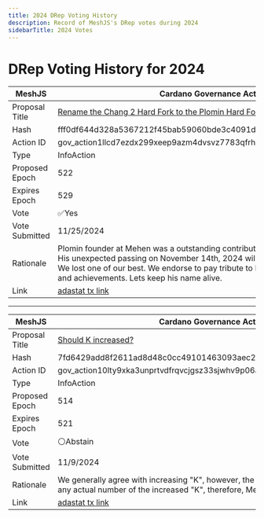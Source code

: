 ```yaml
---
title: 2024 DRep Voting History
description: Record of MeshJS's DRep votes during 2024
sidebarTitle: 2024 Votes
---
```


# DRep Voting History for 2024

| MeshJS      | Cardano Governance Actions |
| -------------- | ------------------------------------------------------- |
| Proposal Title | [Rename the Chang 2 Hard Fork to the Plomin Hard Fork](https://adastat.net/governances/fff0df644d328a5367212f45bab59060bde3c4091dc96c723062896fd619731400) |
| Hash           | fff0df644d328a5367212f45bab59060bde3c4091dc96c723062896fd619731400 |
| Action ID      | gov_action1llcd7ezdx299xeep9azm4dvsvz7783qfrhykcu3sv2ykl4sewv2qq4myfpk |
| Type           | InfoAction |
| Proposed Epoch | 522 |
| Expires Epoch  | 529 |
| Vote           | ✅Yes |
| Vote Submitted | 11/25/2024 |
| Rationale       | Plomin founder at Mehen was a outstanding contributor to the Cardano Ecosystem. His unexpected passing on November 14th, 2024 will leave a void at the Community. We lost one of our best. We endorse to pay tribute to Matthew and to honor his work and achievements. Lets keep his name alive. |
| Link | [adastat tx link](https://adastat.net/transactions/657084da4d5331b22d3c4d16778a4c9aec7e1a71e573fca9e3abaa241545f0f4) |


---

| MeshJS      | Cardano Governance Actions |
| -------------- | ------------------------------------------------------- |
| Proposal Title | [Should K increased?](https://adastat.net/governances/7fd6429add8f2611ad8d48c0cc49101463093aec285faea402e8cfde78ea58d700) |
| Hash           | 7fd6429add8f2611ad8d48c0cc49101463093aec285faea402e8cfde78ea58d700 |
| Action ID      | gov_action10lty9xka3unprtvdfrqvcjgsz33sjwhv9p06afqzar8au782trtsq7dhd95 |
| Type           | InfoAction |
| Proposed Epoch | 514 |
| Expires Epoch  | 521 |
| Vote           | ⚪Abstain |
| Vote Submitted | 11/9/2024 |
| Rationale       | We generally agree with increasing "K", however, the info action does not proposes any actual number of the increased "K", therefore, Mesh votes "Abstain". |
| Link | [adastat tx link](https://adastat.net/transactions/2b2cd65ea0cb903b07f93cf15bcde1129513c064a6db2af9fba48e90aca3ef9f) |
